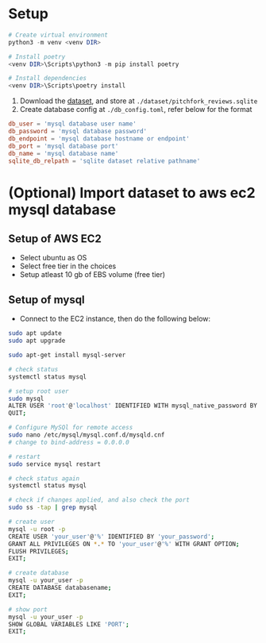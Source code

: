# Setup
```powershell
# Create virtual environment
python3 -m venv <venv DIR>

# Install poetry
<venv DIR>\Scripts\python3 -m pip install poetry

# Install dependencies
<venv DIR>\Scripts\poetry install
```

1. Download the [dataset](https://www.kaggle.com/datasets/nolanbconaway/pitchfork-data/data), and store at `./dataset/pitchfork_reviews.sqlite`
2. Create database config at `./db_config.toml`, refer below for the format
```toml
db_user = 'mysql database user name'
db_password = 'mysql database password'
db_endpoint = 'mysql database hostname or endpoint'
db_port = 'mysql database port'
db_name = 'mysql database name'
sqlite_db_relpath = 'sqlite dataset relative pathname'
```

# (Optional) Import dataset to aws ec2 mysql database
## Setup of AWS EC2
- Select ubuntu as OS
- Select free tier in the choices
- Setup atleast 10 gb of EBS volume (free tier)
## Setup of mysql
- Connect to the EC2 instance, then do the following below:
```bash
sudo apt update
sudo apt upgrade

sudo apt-get install mysql-server

# check status
systemctl status mysql

# setup root user
sudo mysql
ALTER USER 'root'@'localhost' IDENTIFIED WITH mysql_native_password BY '[password]';
QUIT;

# Configure MySQl for remote access
sudo nano /etc/mysql/mysql.conf.d/mysqld.cnf
# change to bind-address = 0.0.0.0

# restart
sudo service mysql restart

# check status again
systemctl status mysql

# check if changes applied, and also check the port
sudo ss -tap | grep mysql

# create user
mysql -u root -p
CREATE USER 'your_user'@'%' IDENTIFIED BY 'your_password';
GRANT ALL PRIVILEGES ON *.* TO 'your_user'@'%' WITH GRANT OPTION;
FLUSH PRIVILEGES;
EXIT;

# create database
mysql -u your_user -p
CREATE DATABASE databasename;
EXIT; 

# show port
mysql -u your_user -p
SHOW GLOBAL VARIABLES LIKE 'PORT';
EXIT; 
```